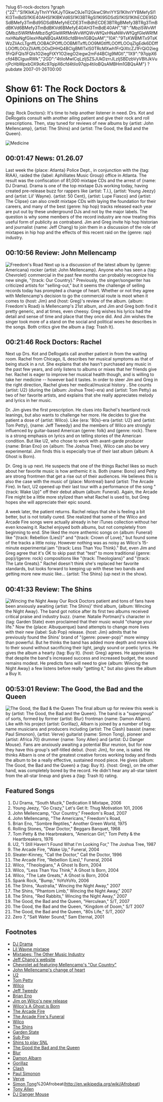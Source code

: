 ?slug 61-rock-doctors
?graph {"2Z":"SI1KlkKJyThriYYkKJyTGkwC9JeTl2GkwC9hriYYSI1KlhriYYBMefySI1Kl3TmBdSI1KlE40AHSI1KlBKVd6SI1Kl3BTRgSI1Kl95DSdSI1KlSI1KlhECDE95DSdBMefy3TmBd95DSdBMefyhECDE3TmBdhECDE3BTRgBMefy3BTRg3TmBdBKVd6BMefy3TmBdBKVd6BMefyE40AH3TmBdE40AH","I8":"Mbzi5WvWfQMbzi5WRfMnMbzi5gfGIeWRfMnWvWfQWvWfQxHNaNWvWfQgfGIeWRfMnxHNaNgfGIexHNaNBQsAMX6cfdBHm1GBQsAM","10A":"9TsKWBMlTx9TsKWzZIiAcLTgnffLOOBACPOffLOOBMlTxffLOO9MGtlffLOOffLOOqZIgEdk6DDffLOOffLOOzZIiAffLOOxDHHQ4BClgBMlTxIS0TRcMXwh1FrQiXtcZJ1FrQiO2ieg1FrQiFQIs1FQIs1O2iegFtXY1O2iegO2iegw2mFd4BClg9MGtl","1X9":"97qipX6cfd4BClguxRWk","2GD":"4tiIoMwlCqLzIjSZSJUkDzrrJLzIjSBDzbVyVBItJkVurjPcHbWpxbOX9oKc97qipX6cfd4tiIo97qip4tiIoBQsAMBHm1GBQsAM"}
?pubdate 2007-01-26T00:00
# Show 61: The Rock Doctors & Opinions on The Shins
{tag: Rock Doctors}: It's time to help another listener in need. Drs. Kot and DeRogatis consult with another ailing patient and give their rock and roll prescriptions. Then, stay tuned for reviews of new albums by {artist: John Mellencamp}, {artist: The Shins} and {artist: The Good, the Bad and the Queen}.

![Medicine](https://static.soundopinions.org/images/rockdocs/happymedicine.jpg)

## 00:01:47 News: 01.26.07
Last week the {place: Atlanta} Police Dept., in conjunction with the {tag: RIAA}, raided the {label: Aphilliates Music Group} office in Atlanta. The result was the confiscation of 81,000 mixtape CDs and the arrest of {name: DJ Drama}. Drama is one of the top mixtape DJs working today, having created pre-release buzz for rappers like {artist: T.I.}, {artist: Young Jeezy} and {artist: Lil' Wayne}. {artist: 50 Cent}, {artist: Lupe Fiasco} and {artist: The Clipse} can also credit mixtape CDs with laying the foundation for their careers, and many of the best {genre: hip hop} tracks released each year are put out by these underground DJs and not by the major labels. The question is why some members of the record industry are now treating this useful form of publicity as contraband. Jim and Greg invite hip hop historian and journalist {name: Jeff Chang} to join them in a discussion of the role of mixtapes in hip hop and the effects of this recent raid on the {genre: rap} industry. 

## 00:10:56 Review: John Mellencamp
![Freedom's Road](https://static.soundopinions.org/assets/61/I80.jpg)
Next up is a discussion of the latest album by {genre: Americana} rocker {artist: John Mellencamp}. Anyone who has seen a {tag: Chevrolet} commercial in the past few months can probably recognize his new single, "{track: Our Country}." Previously, the singer/songwriter has criticized artists for "selling-out," but it seems the challenge of selling records today has prompted a change of heart. Whether or not they agree with Mellencamp's decision to go the commercial route is moot when it comes to {host: Jim} and {host: Greg}'s review of the album. {album: Freedom's Road} is Mellencamp's 21st album, and Jim and Greg both find it pretty generic, and at times, even cheesy. Greg wishes his lyrics had the detail and sense of time and place that they once did. And Jim wishes the singer took more of a stand on the social and political woes he describes in the songs. Both critics give the album a {tag: Trash It}.

## 00:21:46 Rock Doctors: Rachel
Next up Drs. Kot and DeRogatis call another patient in from the waiting room. Rachel from Chicago, IL describes her musical symptoms as that of being stuck in a rut. She explains that she hasn't purchased any music in the past few years, and only listens to albums or mixes that her friends give her. Rachel is eager to improve her musical health though, and is willing to take her medicine -- however bad it tastes. In order to steer Jim and Greg in the right direction, Rachel gives her medical/musical history . She counts {artist: U2} (during the {album: Joshua Tree}-era) and {artist: Tom Petty} as two of her favorite artists, and explains that she really appreciates melody and lyrics in her music.

Dr. Jim gives the first prescription. He clues into Rachel's heartland rock leanings, but also wants to challenge her more. He decides to give the patient a dose of {artist: Wilco}. Like {era: '80s}-era {artist: U2} and {artist: Tom Petty}, {name: Jeff Tweedy} and the members of Wilco are strongly influenced by guitar-based American {genre: folk} and {genre: rock}. There is a strong emphasis on lyrics and on telling stories of the American condition. But like U2, who chose to work with avant-garde producer {name: Brian Eno} on {album: The Joshua Tree}, Wilco can also be very experimental. Jim finds this is especially true of their last album {album: A Ghost is Born}.

Dr. Greg is up next. He suspects that one of the things Rachel likes so much about her favorite music is how anthemic it is. Both {name: Bono} and Petty are strong frontmen that get a rise out of their audiences. He believes this is also the case with the music of {place: Montreal} band {artist: The Arcade Fire}. In fact, U2 opened up their last tour with a performance of the song "{track: Wake Up}" off their debut album {album: Funeral}. Again, the Arcade Fire might be a little more stylized than what Rachel is used to, but Greg hopes she will appreciate their epic sound.

A week later, the patient returns. Rachel relays that she is feeling a bit better, but is not totally cured. She realized that some of the Wilco and Arcade Fire songs were actually already in her iTunes collection without her even knowing it. Rachel enjoyed both albums, but not completely from beginning to end. She liked the more anthemic songs on {album: Funeral} like "{track: Rebellion (Lies)}" and "{track: Crown of Love}," but found some of the tracks a little noisy. However nothing was as noisy as Wilco's 15-minute experimental jam "{track: Less Than You Think}." But, even Jim and Greg agree that it's OK to skip past that "test" to more traditional {genre: pop}/{genre: rock} compositions like "{track: Theologians}" and "{track: The Late Greats}." Rachel doesn't think she's replaced her favorite standards, but looks forward to keeping up with these two bands and getting more new music like... {artist: The Shins} (up next in the show).

## 00:41:33 Review: The Shins
![Wincing the Night Away](https://static.soundopinions.org/assets/61/1X90.jpg)
Our Rock Doctors patient and tons of fans have been anxiously awaiting {artist: The Shins}' third album, {album: Wincing the Night Away}. The band got notice after its first two albums received critical praise and industry buzz. {name: Natalie Portman}'s character in {tag: Garden State} even proclaimed that their music would "change your life." Now the {place: Albuquerque} band attempts to change more lives with their new {label: Sub Pop} release. {host: Jim} admits that he previously found the Shins' brand of "{genre: power-pop}" more wimpy than powerful. But he thinks the band has added more depth and more kick to their sound without sacrificing their light, jangly sound or poetic lyrics. He gives the album a hearty {tag: Buy It}. {host: Greg} agrees. He appreciates that despite the band's increased success and increased budget, the sound remains modest. He predicts fans will need to give {album: Wincing the Night Away} a few listens before really "getting it," but also gives the album a Buy It. 

## 00:53:01 Review: The Good, the Bad and the Queen
![The Good, the Bad & the Queen](https://static.soundopinions.org/assets/61/2GD0.jpg)
The final album up for review this week is by {artist: The Good, the Bad and the Queen}. The band is a "supergroup" of sorts, formed by former {artist: Blur} frontman {name: Damon Albarn}. Like with his project {artist: Gorillaz}, Albarn is joined by a number of big name musicians and producers including {artist: The Clash} bassist {name: Paul Simonon}, {artist: Verve} guitarist {name: Simon Tong}, pioneer and {artist: Africa 70} drummer {name: Tony Allen} and {artist: DJ Danger Mouse}. Fans are anxiously awaiting a potential Blur reunion, but for now they have this group's self-titled debut. {host: Jim}, for one, is sated. He thinks Albarn is one of the greatest creative forces working today and finds the album to be a really effective, sustained mood piece. He gives {album: The Good, the Bad and the Queen} a {tag: Buy It}. {host: Greg}, on the other hand, was completely bored by the record. He didn't hear any all-star talent from the all-star lineup and gives a {tag: Trash It} rating.

## Featured Songs
1. DJ Drama, "South Muzik," Dedication II Mixtape, 2006
2. Young Jeezy, "Go Crazy," Let's Get It: Thug Motivation 101, 2006
3. John Mellencamp, "Our Country," Freedom's Road, 2007
4. John Mellencamp, "The Americans," Freedom's Road,
5. Brian Eno, "Sombre Reptiles," Another Green World, 1975
6. Rolling Stones, "Dear Doctor," Beggars Banquet, 1968
7. Tom Petty & the Hearbreakers, "American Girl," Tom Petty & the Heartbreakers, 1976
8. U2, "I Still Haven't Found What I'm Looking For," The Joshua Tree, 1987 
9. The Arcade Fire, "Wake Up," Funeral, 2004
10. Sleater-Kinney, "Call the Doctor," Call the Doctor, 1996
11. The Arcade Fire, "Rebellion (Lies)," Funeral, 2004
12. Wilco, "Theologians," A Ghost Is Born, 2004
13. Wilco, "Less Than You Think," A Ghost Is Born, 2004
14. Wilco, "The Late Greats," A Ghost is Born, 2004
15. Spank Rock, "Bump," YoYoYoYo, 2006
16. The Shins, "Australia," Wincing the Night Away," 2007
17. The Shins, "Phantom Limb," Wincing the Night Away," 2007
18. The Shins, "Red Rabbits," Wincing the Night Away," 2007 
19. The Good, the Bad and the Queen, "Herculean," S/T, 2007
20. The Good, the Bad and the Queen, "Kingdom of Doom," S/T 2007
21. The Good, the Bad and the Queen, "80s Life," S/T, 2007
22. Zero 7, "Salt Water Sound," Sam Eternal, 2001

## Footnotes
- [DJ Drama](http://en.wikipedia.org/wiki/DJ_Drama)
- [Lil Wayne mixtape](http://www.mixtapesusa.com/lilwaberaall.html)
- [Mixtapes: The Other Music Industry](http://www.mtv.com/bands/m/mixtape/news_feature_021003/)
- [Jeff Chang's website](http://www.cantstopwontstop.com/)
- [Chevrolet ad featuring Mellencamp's "Our Country"](http://www.youtube.com/watch?v=k-ZOtlQJnqI)
- [John Mellencamp's change of heart](http://www.nytimes.com/2007/01/22/arts/music/22mell.html?ref=music)
- [U2](http://www.u2.com/)
- [Tom Petty](http://www.tompetty.com/)
- [Wilco](http://www.wilcoworld.net/)
- [Jeff Tweedy](http://en.wikipedia.org/wiki/Jeff_Tweedy)
- [Brian Eno](http://www.enoweb.co.uk/)
- [Jim on Wilco's new release](http://www.jimdero.com/News2004/June6Wilco.htm)
- [Wilco's A Ghost is Born](http://www.metacritic.com/music/artists/wilco/ghostisborn/)
- [The Arcade Fire](http://www.arcadefire.com/flash.html)
- [The Arcade Fire's Funeral](http://www.metacritic.com/music/artists/arcadefire/funeral)
- [Wilco](http://www.wilcobook.com/)
- [The Shins](http://www.theshins.com/)
- [Garden State](http://gardenstate.typepad.com/)
- [Sub Pop](http://en.wikipedia.org/wiki/Sub_Pop)
- [Shins to play SNL](http://www.puddlegum.net/shins-saturday-night-live-january-13)
- [The Good the Bad and the Queen](http://www.thegoodthebadandthequeen.com/)
- [Blur](http://www.blur.co.uk/)
- [Damon Albarn](http://en.wikipedia.org/wiki/Damon_Albarn)
- [Gorillaz](http://www.gorillaz.com/)
- [Clash](http://www.allmusic.com/cg/amg.dll?p=amg&sql=11:i1ud6j4h7180)
- [Paul Simonon](http://en.wikipedia.org/wiki/Paul_Simonon)
- [Verve](http://www.theverve.co.uk/)
- [Simon Tong](http://en.wikipedia.org/wiki/Simon_Tong)%20Afrobeat(http://en.wikipedia.org/wiki/Afrobeat)
- [Tony Allen](http://www.africanmusiciansprofiles.com/tonyallen.htm)
- [DJ Danger Mouse](http://www.dangermousesite.com/)
